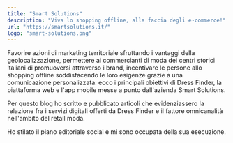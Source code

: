 ```yaml
---
title: "Smart Solutions"
description: "Viva lo shopping offline, alla faccia degli e-commerce!"
url: "https://smartsolutions.it/"
logo: "smart-solutions.png"
---
```


Favorire azioni di marketing territoriale sfruttando i vantaggi della geolocalizzazione, permettere ai commercianti di moda dei centri storici italiani di promuoversi attraverso i brand, incentivare le persone allo shopping  offline soddisfacendo le loro esigenze grazie a una comunicazione personalizzata: ecco i principali obiettivi di Dress Finder, la piattaforma web e l'app mobile messe a punto dall'azienda Smart Solutions.

Per questo blog ho scritto e pubblicato articoli che evidenziassero la relazione fra i servizi digitali offerti da Dress Finder e il fattore omnicanalità nell'ambito del retail moda.

Ho stilato il piano editoriale social e mi sono occupata della sua esecuzione.